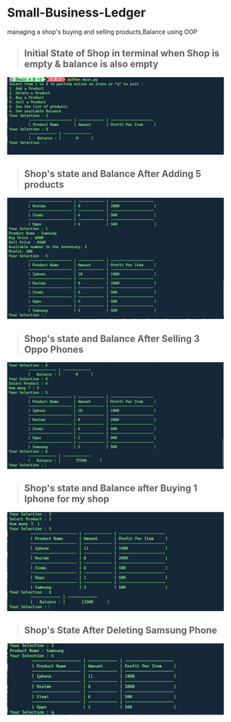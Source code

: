 # Small-Business-Ledger
managing a shop's buying and selling products,Balance using OOP

> ## Initial State of Shop in terminal when Shop is empty & balance is also empty
<img src="./snapshots/initial.JPG" />

> ## Shop's state and Balance After Adding 5 products
<img src="./snapshots/Adding_5_items.JPG" />

> ## Shop's state and Balance After Selling 3 Oppo Phones
<img src="./snapshots/selling_3_items.JPG" />

> ## Shop's state and Balance after Buying 1 Iphone for my shop
<img  src="./snapshots/BuyingJPG.JPG" />

> ## Shop's State After Deleting Samsung Phone
<img src="./snapshots/Deleting.JPG" />
